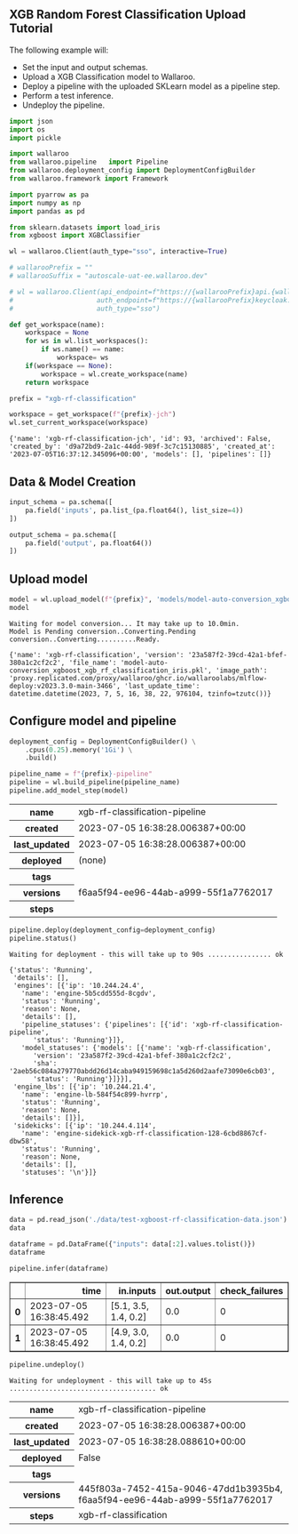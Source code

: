 ## XGB Random Forest Classification Upload Tutorial

The following example will:

* Set the input and output schemas.
* Upload a XGB Classification model to Wallaroo.
* Deploy a pipeline with the uploaded SKLearn model as a pipeline step.
* Perform a test inference.
* Undeploy the pipeline.

```python
import json
import os
import pickle

import wallaroo
from wallaroo.pipeline   import Pipeline
from wallaroo.deployment_config import DeploymentConfigBuilder
from wallaroo.framework import Framework

import pyarrow as pa
import numpy as np
import pandas as pd

from sklearn.datasets import load_iris
from xgboost import XGBClassifier
```

```python
wl = wallaroo.Client(auth_type="sso", interactive=True)

# wallarooPrefix = ""
# wallarooSuffix = "autoscale-uat-ee.wallaroo.dev"

# wl = wallaroo.Client(api_endpoint=f"https://{wallarooPrefix}api.{wallarooSuffix}", 
#                     auth_endpoint=f"https://{wallarooPrefix}keycloak.{wallarooSuffix}", 
#                     auth_type="sso")
```

```python
def get_workspace(name):
    workspace = None
    for ws in wl.list_workspaces():
        if ws.name() == name:
            workspace= ws
    if(workspace == None):
        workspace = wl.create_workspace(name)
    return workspace

prefix = "xgb-rf-classification"
```

```python
workspace = get_workspace(f"{prefix}-jch")
wl.set_current_workspace(workspace)
```

    {'name': 'xgb-rf-classification-jch', 'id': 93, 'archived': False, 'created_by': 'd9a72bd9-2a1c-44dd-989f-3c7c15130885', 'created_at': '2023-07-05T16:37:12.345096+00:00', 'models': [], 'pipelines': []}

## Data & Model Creation

```python
input_schema = pa.schema([
    pa.field('inputs', pa.list_(pa.float64(), list_size=4))
])

output_schema = pa.schema([
    pa.field('output', pa.float64())
])
```

## Upload model

```python
model = wl.upload_model(f"{prefix}", 'models/model-auto-conversion_xgboost_xgb_rf_classification_iris.pkl', framework=Framework.XGBOOST, input_schema=input_schema, output_schema=output_schema)
model
```

    Waiting for model conversion... It may take up to 10.0min.
    Model is Pending conversion..Converting.Pending conversion..Converting..........Ready.

    {'name': 'xgb-rf-classification', 'version': '23a587f2-39cd-42a1-bfef-380a1c2cf2c2', 'file_name': 'model-auto-conversion_xgboost_xgb_rf_classification_iris.pkl', 'image_path': 'proxy.replicated.com/proxy/wallaroo/ghcr.io/wallaroolabs/mlflow-deploy:v2023.3.0-main-3466', 'last_update_time': datetime.datetime(2023, 7, 5, 16, 38, 22, 976104, tzinfo=tzutc())}

## Configure model and pipeline

```python
deployment_config = DeploymentConfigBuilder() \
    .cpus(0.25).memory('1Gi') \
    .build()
```

```python
pipeline_name = f"{prefix}-pipeline"
pipeline = wl.build_pipeline(pipeline_name)
pipeline.add_model_step(model)
```

<table><tr><th>name</th> <td>xgb-rf-classification-pipeline</td></tr><tr><th>created</th> <td>2023-07-05 16:38:28.006387+00:00</td></tr><tr><th>last_updated</th> <td>2023-07-05 16:38:28.006387+00:00</td></tr><tr><th>deployed</th> <td>(none)</td></tr><tr><th>tags</th> <td></td></tr><tr><th>versions</th> <td>f6aa5f94-ee96-44ab-a999-55f1a7762017</td></tr><tr><th>steps</th> <td></td></tr></table>

```python
pipeline.deploy(deployment_config=deployment_config)
pipeline.status()
```

    Waiting for deployment - this will take up to 90s ................ ok

    {'status': 'Running',
     'details': [],
     'engines': [{'ip': '10.244.24.4',
       'name': 'engine-5b5cdd555d-8cgdv',
       'status': 'Running',
       'reason': None,
       'details': [],
       'pipeline_statuses': {'pipelines': [{'id': 'xgb-rf-classification-pipeline',
          'status': 'Running'}]},
       'model_statuses': {'models': [{'name': 'xgb-rf-classification',
          'version': '23a587f2-39cd-42a1-bfef-380a1c2cf2c2',
          'sha': '2aeb56c084a279770abdd26d14caba949159698c1a5d260d2aafe73090e6cb03',
          'status': 'Running'}]}}],
     'engine_lbs': [{'ip': '10.244.21.4',
       'name': 'engine-lb-584f54c899-hvrrp',
       'status': 'Running',
       'reason': None,
       'details': []}],
     'sidekicks': [{'ip': '10.244.4.114',
       'name': 'engine-sidekick-xgb-rf-classification-128-6cbd8867cf-dbw58',
       'status': 'Running',
       'reason': None,
       'details': [],
       'statuses': '\n'}]}

## Inference

```python
data = pd.read_json('./data/test-xgboost-rf-classification-data.json')
data

dataframe = pd.DataFrame({"inputs": data[:2].values.tolist()})
dataframe

pipeline.infer(dataframe)
```

<table border="1" class="dataframe">
  <thead>
    <tr style="text-align: right;">
      <th></th>
      <th>time</th>
      <th>in.inputs</th>
      <th>out.output</th>
      <th>check_failures</th>
    </tr>
  </thead>
  <tbody>
    <tr>
      <th>0</th>
      <td>2023-07-05 16:38:45.492</td>
      <td>[5.1, 3.5, 1.4, 0.2]</td>
      <td>0.0</td>
      <td>0</td>
    </tr>
    <tr>
      <th>1</th>
      <td>2023-07-05 16:38:45.492</td>
      <td>[4.9, 3.0, 1.4, 0.2]</td>
      <td>0.0</td>
      <td>0</td>
    </tr>
  </tbody>
</table>

```python
pipeline.undeploy()
```

    Waiting for undeployment - this will take up to 45s ..................................... ok

<table><tr><th>name</th> <td>xgb-rf-classification-pipeline</td></tr><tr><th>created</th> <td>2023-07-05 16:38:28.006387+00:00</td></tr><tr><th>last_updated</th> <td>2023-07-05 16:38:28.088610+00:00</td></tr><tr><th>deployed</th> <td>False</td></tr><tr><th>tags</th> <td></td></tr><tr><th>versions</th> <td>445f803a-7452-415a-9046-47dd1b3935b4, f6aa5f94-ee96-44ab-a999-55f1a7762017</td></tr><tr><th>steps</th> <td>xgb-rf-classification</td></tr></table>

